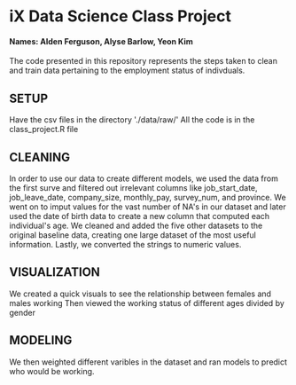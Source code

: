 # iX Data Science Class Project

#### Names: Alden Ferguson, Alyse Barlow, Yeon Kim
The code presented in this repository represents the steps taken to clean and train data pertaining to the employment status of indivduals.

## SETUP
Have the csv files in the directory './data/raw/'
All the code is in the class_project.R file

## CLEANING
In order to use our data to create different models, we used the data from the first surve and filtered out irrelevant columns like job_start_date, job_leave_date, company_size, monthly_pay, survey_num, and province.
We went on to imput values for the vast number of NA's in our dataset and later used the date of birth data to create a new column that computed each individual's age. 
We cleaned and added the five other datasets to the original baseline data, creating one large dataset of the most useful information.
Lastly, we converted the strings to numeric values.

## VISUALIZATION
We created a quick visuals to see the relationship between females and males working 
Then viewed the working status of different ages divided by gender 

## MODELING
We then weighted different varibles in the dataset and ran models to predict who would be working.
